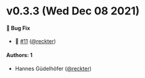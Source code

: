 # v0.3.3 (Wed Dec 08 2021)

#### 🐛 Bug Fix

- :rocket: [#11](https://github.com/opencreek/eslint-plugin-ts/pull/11) ([@reckter](https://github.com/reckter))

#### Authors: 1

- Hannes Güdelhöfer ([@reckter](https://github.com/reckter))
